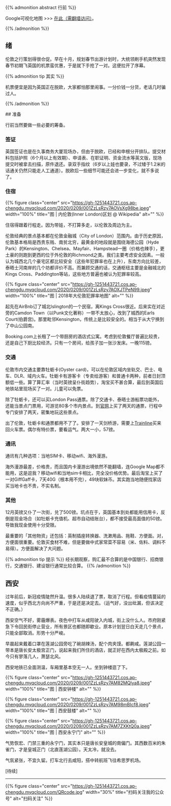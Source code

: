 
{{% admonition abstract 行前 %}}

Google可视化地图 >>> [在此（需翻墙访问）](http://drive.google.com/open?id=1xvs0tCLbYpKeIhqjAXhwElEN1TewLJd_&usp=sharing)。

{{% /admonition %}}

## 绪

伦敦之行​策划得很仓促。早在十月，规划春节出游计划时，大统领刷手机突然发现春节初期飞英国的机票蛮优惠，于是就下手抢了一对。这便拉开了序幕。

{{% admonition tip 其实 %}}

机票便宜是因为英国正在脱欧，大家都怕那里闹事。一分价钱一分货，老话几时骗过人。

{{% /admonition %}}

<!--more-->

​## 准备

行前当然要做一些必要的筹备。​

### 签证

英国签证也是在久事商务大厦现场办，但由于脱欧，已经和申根分开排队。​提交材料包括护照（6个月以上有效期）、申请表、在职证明、资金流水等英文版，现场提交时被拿去扫描，原件退还。录双手指纹（6岁以上娃也要录，不过矮于1.2米的话通关仍然只能走人工通道）。脱欧后一些细节可能还会进一步变化，就不多说了。

### 住宿

{{% figure class="center" src="https://gh-1251443721.cos.ap-chengdu.myqcloud.com/2020/0209/001ZzLsRzy7AOVsXg98be.jpeg" width="100%" title="图 | 内伦敦(Inner London)区划 @ Wikipedia" alt="" %}}

住宿得跟着行程走。因为带娃，不打算多走，以伦敦及周边为主。

​伦敦经典的景点基本都在伦敦金融城（City of London）范围内。由于历史原因，伦敦基本格局是西贵东贱、南贫北穷，最黄金的地段就是围绕海德公园（Hyde Park）的Kensington、Chelsea、Mayfair、Hampstead一圈（价格也辣手），更土豪的则跑到更西的位于外伦敦的Richmond之类。我们主要考虑安全因素。一般认为城西北几个豪宅区都比较安全（这些年犯罪率也在上升），东南方向比较差，泰晤士河南岸的几个坊都评价不高。而兼顾交通的话，交通枢纽主要是金融城北的Kings Cross、Paddington等站，这些地方普遍也被认为犯罪率较高。

{{% figure class="center" src="https://gh-1251443721.cos.ap-chengdu.myqcloud.com/2020/0209/001ZzLsRzy7AOXJTPeN99.jpeg" width="100%" title="图 | 2018年大伦敦犯罪率地图" alt="" %}}

起先在AirBnb订了城北Islington的一个民宿，离Kings Cross很近。后来实在对近旁的Camdon Town（以Punk文化著称）一带不太放心，改到了城西的Earls Court(伯爵宫)。那里毗邻Kensington，传统上是比较安全的。相当于从大宁换到了中山公园南。

Booking.com上长租了一个带厨房的酒店式公寓。​考虑到伦敦餐厅普遍比较贵，还是自己下厨比较经济。只有一个房间，给孩子加一张沙发床。一晚115镑。

### 交通

伦敦市内交通主要靠牡蛎卡(Oyster card)，可以在伦敦区域内坐轨交、巴士、电车、DLR、域内火车。牡蛎卡有游客卡（专卖给游客）和普通卡两种，前者日封顶额低一些。算了算汇率（当时英镑呈仆街趋势），淘宝买不甚合算，最后到英国后地铁站里现场买了一对。儿童可以免票。

除了牡蛎卡，还可以买London Pass通票。除了交通卡、泰晤士游船票功能外，还能当景点门票用，可游览80多个市内景点。到[官网](http://www.londonpass.com.cn/)上买了两天的通票，行程中专门安排了两天，密集地玩这些景点。​

​出了伦敦，牡蛎卡和通票都用不了了。安排了一天剑桥游，需要上[Trainline](http://www.thetrainline.com/)买来回火车票。偶尔有特价票，要看运气。两大一小，57镑。

### 通讯

通讯有几种选项：当地SIM卡、移动wifi、海外漫游。

海外漫游最差，价格贵，而且国内卡漫游出境依然不能翻墙，连Google Map都不能用，这是逗我？移动wifi和当地sim卡相比，完全没价格优势。最后淘宝上买了一对GiffGaff卡，7天40G（根本用不完），49块软妹币。其实跑当地随便找家店买当地卡也不贵，不实名制。

### 其他​

12月英镑又仆了一次街，兑了500镑。坑点在于，英国基本到处都能用信用卡，反倒是现金场合（如牡蛎卡充值机、超市自动结账台），都不接受最高面值的50镑。导致我现金使用十分受限。

最重要的「其他物资」还包括：英制插座转换器、洗漱用品、拖鞋、方便面。对，方便面很重要。伦敦买食材不难，但是要做中式家常菜不容易（米、佐料、调料不易得）。方便面解决了大问题。​

{{% admonition tip 提示 %}}
经长期观察，购汇最不合算的是中国银行、招商银行，交通银行、建设银行通常比较合算。
{{% /admonition %}}

## 西安

过年前后，新冠疫情陡然升温。很多人陆续退了票，取消了行程。但看疫情蔓延的速度，似乎西北方向尚不严重，于是还是决定去。（运气好，没出纰漏，但该决定不正确。）​

西安空气不好，雾霾爆表。夜色中打车从咸阳驶入内城，街上没什么人。市府刚紧急下令回民街停止营业，所有景区也都随即歇业。原本计划翌日白天走几个景点，只能全部取消。形势十分严峻。

早晨起来戴着口罩在莲湖公园旁吃了碗胡辣汤，配个肉夹馍。都齁咸。​莲湖公园一带本是唐长安太极宫正门，说起来我们所住的酒店，就正好在西内太极殿之前。如今只有寥落几人，萧瑟北风。

西安地铁已全面测温，车厢里基本空无一人。坐到钟楼逛了下。

{{% figure class="center" src="https://gh-1251443721.cos.ap-chengdu.myqcloud.com/2020/0209/001ZzLsRzy7AM82MQlya8.jpeg" width="100%" title="图 | 西安钟楼" alt="" %}}

{{% figure class="center" src="https://gh-1251443721.cos.ap-chengdu.myqcloud.com/2020/0209/001ZzLsRzy7AM98mBIcf8.jpeg" width="100%" title="图 | 西安鼓楼" alt="" %}}

{{% figure class="center" src="https://gh-1251443721.cos.ap-chengdu.myqcloud.com/2020/0209/001ZzLsRzy7AM7ZXKtQ0a.jpeg" width="100%" title="图 | 西安永宁门" alt="" %}}

气势恢宏、门禁三重的永宁门，其实本只是唐长安皇城的南偏门。其西数百米的朱雀门，才是皇城正门（北直莲湖公园）。天太冷，就没去。​

气氛紧张，不宜久留。打车北行去咸阳，搭中转航班飞往希思罗机场。​​

[待续]

---

<!-- {% raw %} -->
{{% figure class="center" src="https://gh-1251443721.cos.ap-chengdu.myqcloud.com/QRcode.jpg" width="30%" title="扫码关注我的公众号" alt="扫码关注" %}}
<!-- {% endraw %} -->
